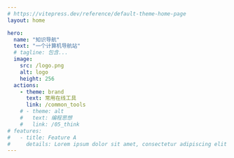 ```yaml
---
# https://vitepress.dev/reference/default-theme-home-page
layout: home

hero:
  name: "知识导航"
  text: "一个计算机导航站"
  # tagline: 包含...
  image:
    src: /logo.png
    alt: logo
    height: 256
  actions:
    - theme: brand
      text: 常用在线工具
      link: /common_tools
    # - theme: alt
    #   text: 编程思想
    #   link: /05_think
# features:
#   - title: Feature A
#     details: Lorem ipsum dolor sit amet, consectetur adipiscing elit
---
```

